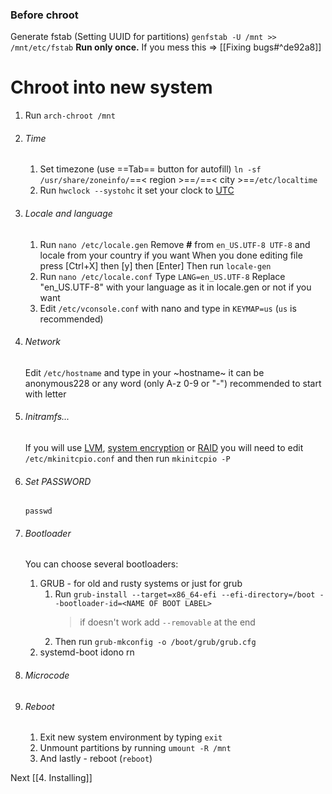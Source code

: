 ### Before chroot
Generate fstab (Setting UUID for partitions)
`genfstab -U /mnt >> /mnt/etc/fstab`
**Run only once.** If you mess this => [[Fixing bugs#^de92a8]]

# Chroot into new system
1. Run `arch-chroot /mnt`
2. ###### Time
	1. Set timezone (use ==Tab== button for autofill)
	`ln -sf /usr/share/zoneinfo/`==< region >==`/`==< city >==`/etc/localtime`
	2. Run `hwclock --systohc` it set your clock to [UTC](https://en.wikipedia.org/wiki/UTC)
3. ###### Locale and language
	1. Run `nano /etc/locale.gen`
	   Remove **#** from `en_US.UTF-8 UTF-8` and locale from your country if you want
	   When you done editing file press [Ctrl+X] then [y] then [Enter]
	   Then run `locale-gen`
	2. Run `nano /etc/locale.conf`
	   Type `LANG=en_US.UTF-8`
	   Replace "en_US.UTF-8" with your language as it in locale.gen or not if you want
	3. Edit `/etc/vconsole.conf` with nano and type in `KEYMAP=us` (`us` is recommended)
4. ###### Network
	Edit `/etc/hostname` and type in your ~hostname~ it can be anonymous228 or any word (only A-z 0-9 or "-") recommended to start with letter
5. ###### Initramfs...
	If you will use  [LVM](https://wiki.archlinux.org/title/Install_Arch_Linux_on_LVM#Adding_mkinitcpio_hooks), [system encryption](https://wiki.archlinux.org/title/Dm-crypt) or [RAID](https://wiki.archlinux.org/title/RAID#Configure_mkinitcpio) you will need to edit `/etc/mkinitcpio.conf` and then run `mkinitcpio -P`
6. ###### Set PASSWORD
	`passwd`
7. ###### Bootloader
	You can choose several bootloaders:
	1. GRUB - for old and rusty systems or just for grub
		1. Run 
		   `grub-install --target=x86_64-efi --efi-directory=/boot --bootloader-id=<NAME OF BOOT LABEL>`
		   > if doesn't work add `--removable` at the end
		2. Then run `grub-mkconfig -o /boot/grub/grub.cfg`
	2. systemd-boot
		   idono rn
	   
1. ###### Microcode
2. ###### Reboot
	1. Exit new system environment by typing `exit`
	2. Unmount partitions by running `umount -R /mnt`
	3. And lastly - reboot (`reboot`)

Next
[[4. Installing]]
